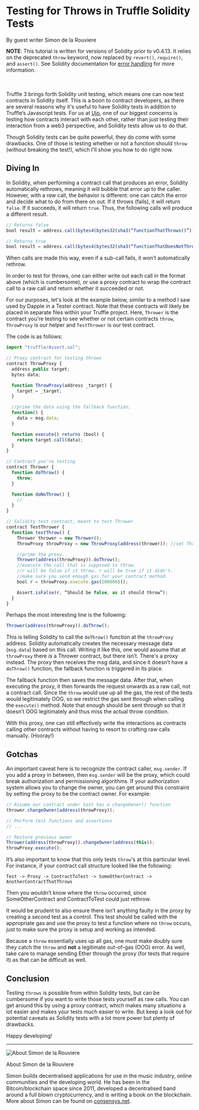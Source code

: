 # Testing for Throws in Truffle Solidity Tests
By guest writer Simon de la Rouviere

<br/><p class="alert alert-warning" style="margin-top: -2rem; margin-bottom: 3rem;">
  <strong>NOTE</strong>: This tutorial is written for versions of Solidity prior to v0.4.13. It relies on the deprecated `throw` keyword, now replaced by `revert()`, `require()`, and `assert()`. See Solidity documentation for <a href="http://solidity.readthedocs.io/en/develop/control-structures.html?highlight=require#error-handling-assert-require-revert-and-exceptions">error handling</a> for more information.
</p>

Truffle 3 brings forth Solidity unit testing, which means one can now test contracts in Solidity itself. This is a boon to contract developers, as there are several reasons why it's useful to have Solidity tests in addition to Truffle’s Javascript tests. For us at [Ujo](https://ujomusic.com/), one of our biggest concerns is testing how contracts interact with each other, rather than just testing their interaction from a web3 perspective, and Solidity tests allow us to do that.

Though Solidity tests can be quite powerful, they do come with some drawbacks. One of those is testing whether or not a function should `throw` (without breaking the test!), which I'll show you how to do right now.

## Diving In

In Solidity, when performing a contract call that produces an error, Solidity automatically rethrows, meaning it will bubble that error up to the caller. However, with a _raw_ call, the behavior is different: one can catch the error and decide what to do from there on out. If it throws (fails), it will return `false`. If it succeeds, it will return `true`. Thus, the following calls will produce a different result.


```javascript
// Returns false
bool result = address.call(bytes4(bytes32(sha3(“functionThatThrows()”))));

// Returns true
bool result = address.call(bytes4(bytes32(sha3(“functionThatDoesNotThrow()”))));
```

When calls are made this way, even if a sub-call fails, it won’t automatically rethrow.

In order to test for throws, one can either write out each call in the format above (which is cumbersome), or use a proxy contract to wrap the contract call to a raw call and return whether it succeeded or not.

For our purposes, let's look at the example below, similar to a method I saw used by Dapple in a Tester contract. Note that these contracts will likely be placed in separate files within your Truffle project. Here, `Thrower` is the contract you're testing to see whether or not certain contracts `throw`, `ThrowProxy` is our helper and `TestThrower` is our test contract.

The code is as follows:

```javascript
import "truffle/Assert.sol";

// Proxy contract for testing throws
contract ThrowProxy {
  address public target;
  bytes data;

  function ThrowProxy(address _target) {
    target = _target;
  }

  //prime the data using the fallback function.
  function() {
    data = msg.data;
  }

  function execute() returns (bool) {
    return target.call(data);
  }
}

// Contract you're testing
contract Thrower {
  function doThrow() {
    throw;
  }

  function doNoThrow() {
    //
  }
}

// Solidity test contract, meant to test Thrower
contract TestThrower {
  function testThrow() {
    Thrower thrower = new Thrower();
    ThrowProxy throwProxy = new ThrowProxy(address(thrower)); //set Thrower as the contract to forward requests to. The target.

    //prime the proxy.
    Thrower(address(throwProxy)).doThrow();
    //execute the call that is supposed to throw.
    //r will be false if it threw. r will be true if it didn't.
    //make sure you send enough gas for your contract method.
    bool r = throwProxy.execute.gas(200000)();

    Assert.isFalse(r, “Should be false, as it should throw”);
  }
}

```

Perhaps the most interesting line is the following:

```javascript
Thrower(address(throwProxy)).doThrow();
```

This is telling Solidity to call the `doThrow()` function at the `throwProxy` address. Solidity automatically creates the necessary message data (`msg.data`) based on this call. Writing it like this, one would assume that at `throwProxy` there *is* a Thrower contract, but there isn’t. There's a proxy instead. The proxy then receives the msg data, and since it doesn’t have a `doThrow()` function, the fallback function is triggered in its place.

The fallback function then saves the message data. After that, when executing the proxy, it then forwards the request onwards as a raw call, not a contract call. Since the `throw` would use up all the gas, the rest of the tests would legitimately OOG, so we restrict the gas sent through when calling the `execute()` method. Note that enough should be sent through so that it doesn’t OOG legitimately and thus miss the actual throw condition.

With this proxy, one can still effectively write the interactions as contracts calling other contracts without having to resort to crafting raw calls manually. (Hooray!)

## Gotchas

An important caveat here is to recognize the contract caller, `msg.sender`. If you add a proxy in between, then `msg.sender` will be the proxy, which could break authorization and permissioning algorithms. If your authorization system allows you to change the owner, you can get around this constraint by setting the proxy to be the contract owner. For example:

```javascript
// Assume our contract under test has a changeOwner() function
thrower.changeOwner(address(throwProxy));

// Perform test functions and assertions
// ...

// Restore previous owner
Thrower(address(throwProxy)).changeOwner(address(this));
throwProxy.execute();
```

It’s also important to know that this only tests `throw`'s at this particular level. For instance, if your contract call structure looked like the following:

```shell
Test -> Proxy -> ContractToTest -> SomeOtherContract -> AnotherContractThatThrows
```

Then you wouldn’t know where the `throw` occurred, since SomeOtherContract and ContractToTest could just rethrow.

It would be prudent to also ensure there isn’t anything faulty in the proxy by creating a second test as a control. This test should be called with the appropriate gas and use the proxy to test a function where _no_ `throw` occurs, just to make sure the proxy is setup and working as intended.

Because a `throw` essentially uses up all gas, one must make doubly sure they catch the `throw` and **not** a legitimate out-of-gas (OOG) error. As well, take care to manage sending Ether through the proxy (for tests that require it) as that can be difficult as well.

## Conclusion

Testing `throws` is possible from within Solidity tests, but can be cumbersome if you want to write those tests yourself as raw calls. You can get around this by using a proxy contract, which makes many situations a lot easier and makes your tests much easier to write. But keep a look out for potential caveats as Solidity tests with a lot more power but plenty of drawbacks.

Happy developing!


------------

![About Simon de la Rouviere](https://consensys.net/img/team/simon.jpg)

About Simon de la Rouviere

Simon builds decentralised applications for use in the music industry, online communities and the developing world. He has been in the Bitcoin/blockchain space since 2011, developed a decentralised band around a full blown cryptocurrency, and is writing a book on the blockchain. More about Simon can be found on [consensys.net](https://consensys.net/team/).
